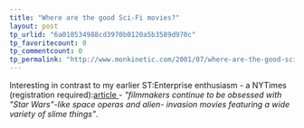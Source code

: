 ```yaml
---
title: "Where are the good Sci-Fi movies?"
layout: post
tp_urlid: "6a010534988cd3970b0120a5b3589d970c"
tp_favoritecount: 0
tp_commentcount: 0
tp_permalink: "http://www.monkinetic.com/2001/07/where-are-the-good-sci-fi-movies.html"
---
```

Interesting in contrast to my earlier ST:Enterprise enthusiasm - a NYTimes (registration required):<a href="http://www.nytimes.com/2001/07/08/arts/08BEAL.html?pagewanted=print">article </a> - <i>&quot;filmmakers continue to be obsessed with &quot;Star Wars&quot;-like space operas and alien- invasion movies featuring a wide variety of slime things&quot;</i>.
